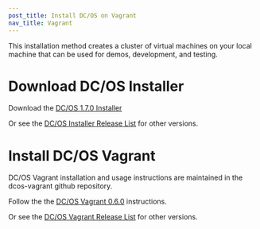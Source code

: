 ```yaml
---
post_title: Install DC/OS on Vagrant
nav_title: Vagrant
---
```


This installation method creates a cluster of virtual machines on your local machine that can be used for demos, development, and testing.

# Download DC/OS Installer

Download the [DC/OS 1.7.0 Installer](https://downloads.dcos.io/dcos/EarlyAccess/dcos_generate_config.sh)

Or see the [DC/OS Installer Release List](/releases/) for other versions.

# Install DC/OS Vagrant

DC/OS Vagrant installation and usage instructions are maintained in the dcos-vagrant github repository.

Follow the the [DC/OS Vagrant 0.6.0](https://github.com/dcos/dcos-vagrant/tree/v0.6.0) instructions.

Or see the [DC/OS Vagrant Release List](https://github.com/mesosphere/dcos-vagrant/releases) for other versions.
